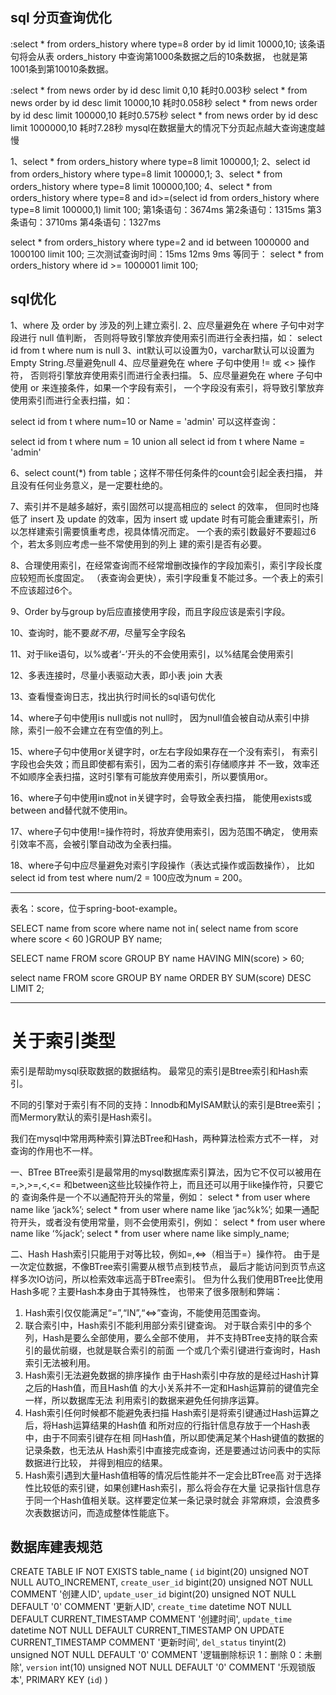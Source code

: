 ## sql 分页查询优化
:select * from orders_history where type=8 order by id limit 10000,10;
该条语句将会从表 orders_history 中查询第1000条数据之后的10条数据，
也就是第1001条到第10010条数据。

:select * from news order by id desc limit 0,10
耗时0.003秒
select * from news order by id desc limit 10000,10
耗时0.058秒
select * from news order by id desc limit 100000,10 
耗时0.575秒
select * from news order by id desc limit 1000000,10
耗时7.28秒
mysql在数据量大的情况下分页起点越大查询速度越慢

1、select * from orders_history where type=8 limit 100000,1;
2、select id from orders_history where type=8 limit 100000,1;
3、select * from orders_history where type=8 limit 100000,100;
4、select * from orders_history where type=8 and 
id>=(select id from orders_history where type=8 limit 100000,1) 
limit 100;
第1条语句：3674ms
第2条语句：1315ms
第3条语句：3710ms
第4条语句：1327ms

select * from orders_history where type=2 
and id between 1000000 and 1000100 limit 100;
三次测试查询时间：15ms 12ms 9ms
等同于：
select * from orders_history where id >= 1000001 limit 100;

## sql优化
 1、where 及 order by 涉及的列上建立索引.
 2、应尽量避免在 where 子句中对字段进行 null 值判断，
 否则将导致引擎放弃使用索引而进行全表扫描，如：
 select id from t where num is null
 3、int默认可以设置为0，varchar默认可以设置为Empty String.尽量避免null
 4、应尽量避免在 where 子句中使用 != 或 <> 操作符，
 否则将引擎放弃使用索引而进行全表扫描。
 5、应尽量避免在 where 子句中使用 or 来连接条件，如果一个字段有索引，
 一个字段没有索引，将导致引擎放弃使用索引而进行全表扫描，如：
 
 select id from t where num=10 or Name = 'admin'
 可以这样查询：
 
 select id from t where num = 10
 union all
 select id from t where Name = 'admin'
 
 6、select count(*) from table；这样不带任何条件的count会引起全表扫描，
 并且没有任何业务意义，是一定要杜绝的。
 
 7、索引并不是越多越好，索引固然可以提高相应的 select 的效率，
 但同时也降低了 insert 及 update 的效率，因为 insert 或 update 
 时有可能会重建索引，所以怎样建索引需要慎重考虑，视具体情况而定。
 一个表的索引数最好不要超过6个，若太多则应考虑一些不常使用到的列上
 建的索引是否有必要。
 
 8、合理使用索引，在经常查询而不经常增删改操作的字段加索引，索引字段长度应较短而长度固定。
   （表查询会更快），索引字段重复不能过多。一个表上的索引不应该超过6个。
   
 9、Order by与group by后应直接使用字段，而且字段应该是索引字段。
 
 10、查询时，能不要*就不用*，尽量写全字段名
 
 11、对于like语句，以%或者‘-’开头的不会使用索引，以%结尾会使用索引
 
 12、多表连接时，尽量小表驱动大表，即小表 join 大表
 
 13、查看慢查询日志，找出执行时间长的sql语句优化
 
 14、where子句中使用is null或is not null时，
 因为null值会被自动从索引中排除，索引一般不会建立在有空值的列上。
 
 15、where子句中使用or关键字时，or左右字段如果存在一个没有索引，
 有索引字段也会失效；而且即使都有索引，因为二者的索引存储顺序并
 不一致，效率还不如顺序全表扫描，这时引擎有可能放弃使用索引，所以要慎用or。
 
 16、where子句中使用in或not in关键字时，会导致全表扫描，
 能使用exists或between and替代就不使用in。
 
 17、where子句中使用!=操作符时，将放弃使用索引，因为范围不确定，
 使用索引效率不高，会被引擎自动改为全表扫描。
 
 18、where子句中应尽量避免对索引字段操作（表达式操作或函数操作），
 比如select id from test where num/2 = 100应改为num = 200。
 
 
 ------------------------------------------------------
 
 表名：score，位于spring-boot-example。
 
 SELECT name from score where name not in(
 select name from score where score < 60
 )GROUP BY name;
 
 SELECT name FROM score GROUP BY name HAVING MIN(score) > 60;
 
 select name FROM score GROUP BY name ORDER BY SUM(score) DESC LIMIT 2;
 
 ------------------------------------------------------
 
 # 关于索引类型
 索引是帮助mysql获取数据的数据结构。
 最常见的索引是Btree索引和Hash索引。
 
 不同的引擎对于索引有不同的支持：Innodb和MyISAM默认的索引是Btree索引；
 而Mermory默认的索引是Hash索引。
 
 我们在mysql中常用两种索引算法BTree和Hash，两种算法检索方式不一样，
 对查询的作用也不一样。 
 
 一、BTree 
 BTree索引是最常用的mysql数据库索引算法，因为它不仅可以被用在=,>,>=,<,<=
 和between这些比较操作符上，而且还可以用于like操作符，只要它的
 查询条件是一个不以通配符开头的常量，例如： 
 select * from user where name like ‘jack%’; 
 select * from user where name like ‘jac%k%’; 
 如果一通配符开头，或者没有使用常量，则不会使用索引，例如： 
 select * from user where name like ‘%jack’; 
 select * from user where name like simply_name; 
 
 二、Hash 
 Hash索引只能用于对等比较，例如=,<=>（相当于=）操作符。
 由于是一次定位数据，不像BTree索引需要从根节点到枝节点，
 最后才能访问到页节点这样多次IO访问，所以检索效率远高于BTree索引。 
 但为什么我们使用BTree比使用Hash多呢？主要Hash本身由于其特殊性，
 也带来了很多限制和弊端： 
 1. Hash索引仅仅能满足“=”,“IN”,“<=>”查询，不能使用范围查询。 
 2. 联合索引中，Hash索引不能利用部分索引键查询。 
 对于联合索引中的多个列，Hash是要么全部使用，要么全部不使用，
 并不支持BTree支持的联合索引的最优前缀，也就是联合索引的前面
 一个或几个索引键进行查询时，Hash索引无法被利用。 
 3. Hash索引无法避免数据的排序操作 
 由于Hash索引中存放的是经过Hash计算之后的Hash值，而且Hash值
 的大小关系并不一定和Hash运算前的键值完全一样，所以数据库无法
 利用索引的数据来避免任何排序运算。 
 4. Hash索引任何时候都不能避免表扫描 
 Hash索引是将索引键通过Hash运算之后，将Hash运算结果的Hash值
 和所对应的行指针信息存放于一个Hash表中，由于不同索引键存在相
 同Hash值，所以即使满足某个Hash键值的数据的记录条数，也无法从
 Hash索引中直接完成查询，还是要通过访问表中的实际数据进行比较，
 并得到相应的结果。 
 5. Hash索引遇到大量Hash值相等的情况后性能并不一定会比BTree高 
 对于选择性比较低的索引键，如果创建Hash索引，那么将会存在大量
 记录指针信息存于同一个Hash值相关联。这样要定位某一条记录时就会
 非常麻烦，会浪费多次表数据访问，而造成整体性能底下。
  
  ## 数据库建表规范
  CREATE TABLE IF NOT EXISTS table_name (
      `id` bigint(20) unsigned NOT NULL AUTO_INCREMENT,
      `create_user_id` bigint(20) unsigned NOT NULL COMMENT '创建人ID',
      `update_user_id` bigint(20) unsigned NOT NULL DEFAULT '0' COMMENT '更新人ID',
      `create_time` datetime NOT NULL DEFAULT CURRENT_TIMESTAMP COMMENT '创建时间',
      `update_time` datetime NOT NULL DEFAULT CURRENT_TIMESTAMP ON UPDATE CURRENT_TIMESTAMP COMMENT '更新时间',
      `del_status` tinyint(2) unsigned NOT NULL DEFAULT '0' COMMENT '逻辑删除标识 1：删除 0：未删除',
      `version` int(10) unsigned NOT NULL DEFAULT '0' COMMENT '乐观锁版本',
      PRIMARY KEY (`id`)
   )